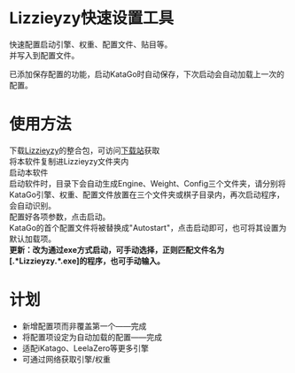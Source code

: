 # Lizzieyzy快速设置工具

快速配置启动引擎、权重、配置文件、贴目等。<br>
并写入到配置文件。

已添加保存配置的功能，启动KataGo时自动保存，下次启动会自动加载上一次的配置。

# 使用方法
下载[Lizzieyzy](https://github.com/yzyray/lizzieyzy)的整合包，可访问[下载站](https://www.katago.dog)获取<br>
将本软件复制进Lizzieyzy文件夹内<br>
启动本软件<br>
启动软件时，目录下会自动生成Engine、Weight、Config三个文件夹，请分别将KataGo引擎、权重、配置文件放置在三个文件夹或棋子目录内，再次启动程序，会自动识别。<br>
配置好各项参数，点击启动。<br>
KataGo的首个配置文件将被替换成"Autostart"，点击启动即可，也可将其设置为默认加载项。<br>
**更新：改为通过exe方式启动，可手动选择，正则匹配文件名为[.\*Lizzieyzy.\*.exe]的程序，也可手动输入。**

# 计划
* 新增配置项而非覆盖第一个——完成
* 将配置项设定为自动加载的配置——完成
* 适配iKatago、LeelaZero等更多引擎
* 可通过网络获取引擎/权重